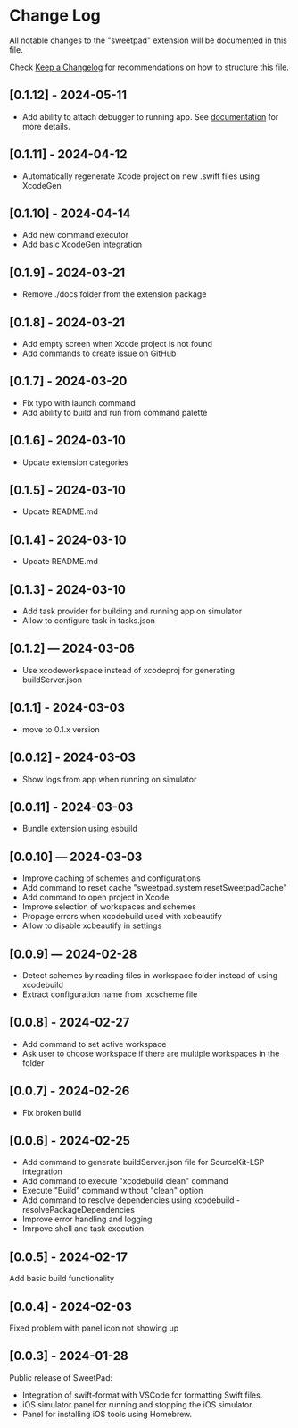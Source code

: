 # Change Log

All notable changes to the "sweetpad" extension will be documented in this file.

Check [Keep a Changelog](http://keepachangelog.com/) for recommendations on how to structure this file.

## [0.1.12] - 2024-05-11

- Add ability to attach debugger to running app. See
  [documentation](https://github.com/sweetpad-dev/sweetpad/blob/main/docs/wiki/debug.md) for more details.

## [0.1.11] - 2024-04-12

- Automatically regenerate Xcode project on new .swift files using XcodeGen

## [0.1.10] - 2024-04-14

- Add new command executor
- Add basic XcodeGen integration

## [0.1.9] - 2024-03-21

- Remove ./docs folder from the extension package

## [0.1.8] - 2024-03-21

- Add empty screen when Xcode project is not found
- Add commands to create issue on GitHub

## [0.1.7] - 2024-03-20

- Fix typo with launch command
- Add ability to build and run from command palette

## [0.1.6] - 2024-03-10

- Update extension categories

## [0.1.5] - 2024-03-10

- Update README.md

## [0.1.4] - 2024-03-10

- Update README.md

## [0.1.3] - 2024-03-10

- Add task provider for building and running app on simulator
- Allow to configure task in tasks.json

## [0.1.2] — 2024-03-06

- Use xcodeworkspace instead of xcodeproj for generating buildServer.json

## [0.1.1] - 2024-03-03

- move to 0.1.x version

## [0.0.12] - 2024-03-03

- Show logs from app when running on simulator

## [0.0.11] - 2024-03-03

- Bundle extension using esbuild

## [0.0.10] — 2024-03-03

- Improve caching of schemes and configurations
- Add command to reset cache "sweetpad.system.resetSweetpadCache"
- Add command to open project in Xcode
- Improve selection of workspaces and schemes
- Propage errors when xcodebuild used with xcbeautify
- Allow to disable xcbeautify in settings

## [0.0.9] — 2024-02-28

- Detect schemes by reading files in workspace folder instead of using xcodebuild
- Extract configuration name from .xcscheme file

## [0.0.8] - 2024-02-27

- Add command to set active workspace
- Ask user to choose workspace if there are multiple workspaces in the folder

## [0.0.7] - 2024-02-26

- Fix broken build

## [0.0.6] - 2024-02-25

- Add command to generate buildServer.json file for SourceKit-LSP integration
- Add command to execute "xcodebuild clean" command
- Execute "Build" command without "clean" option
- Add command to resolve dependencies using xcodebuild -resolvePackageDependencies
- Improve error handling and logging
- Imrpove shell and task execution

## [0.0.5] - 2024-02-17

Add basic build functionality

## [0.0.4] - 2024-02-03

Fixed problem with panel icon not showing up

## [0.0.3] - 2024-01-28

Public release of SweetPad:

- Integration of swift-format with VSCode for formatting Swift files.
- iOS simulator panel for running and stopping the iOS simulator.
- Panel for installing iOS tools using Homebrew.
